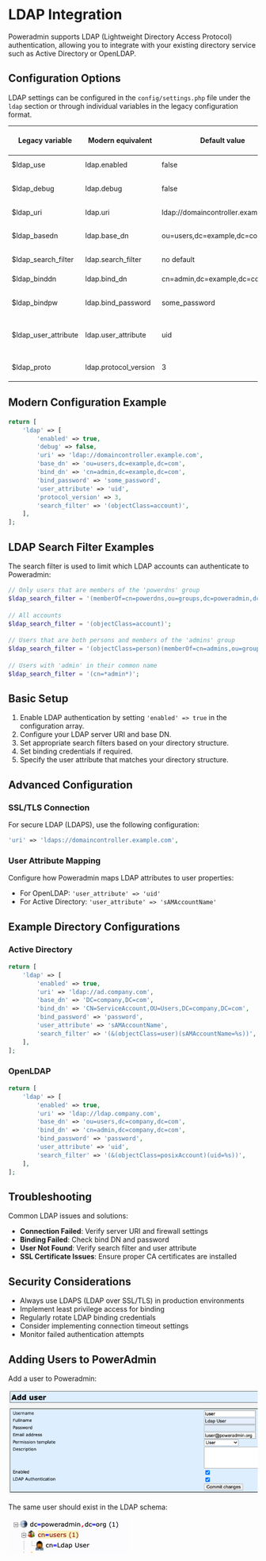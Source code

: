 # LDAP Integration

Poweradmin supports LDAP (Lightweight Directory Access Protocol) authentication, allowing you to integrate with your existing directory service such as Active Directory or OpenLDAP.

## Configuration Options

LDAP settings can be configured in the `config/settings.php` file under the `ldap` section or through individual variables in the legacy configuration format.

| Legacy variable | Modern equivalent | Default value | Description | Added in version |
|----------------|-------------------|---------------|-------------|-----------------|
| $ldap_use | ldap.enabled | false | Enable LDAP authentication | 2.1.7 |
| $ldap_debug | ldap.debug | false | Enable debug for LDAP connection | 2.1.7 |
| $ldap_uri | ldap.uri | ldap://domaincontroller.example.com | LDAP server URI | 2.1.7 |
| $ldap_basedn | ldap.base_dn | ou=users,dc=example,dc=com | The top level of the LDAP directory tree | 2.1.7 |
| $ldap_search_filter | ldap.search_filter | no default | Filter for LDAP search | 2.1.7 |
| $ldap_binddn | ldap.bind_dn | cn=admin,dc=example,dc=com | LDAP user for binding | 2.1.7 |
| $ldap_bindpw | ldap.bind_password | some_password | Password for LDAP binding user | 2.1.7 |
| $ldap_user_attribute | ldap.user_attribute | uid | Username attribute used in LDAP search filter | 2.1.7 |
| $ldap_proto | ldap.protocol_version | 3 | LDAP protocol version | 2.1.7 |

## Modern Configuration Example

```php
return [
    'ldap' => [
        'enabled' => true,
        'debug' => false,
        'uri' => 'ldap://domaincontroller.example.com',
        'base_dn' => 'ou=users,dc=example,dc=com',
        'bind_dn' => 'cn=admin,dc=example,dc=com',
        'bind_password' => 'some_password',
        'user_attribute' => 'uid',
        'protocol_version' => 3,
        'search_filter' => '(objectClass=account)',
    ],
];
```

## LDAP Search Filter Examples

The search filter is used to limit which LDAP accounts can authenticate to Poweradmin:

```php
// Only users that are members of the 'powerdns' group
$ldap_search_filter = '(memberOf=cn=powerdns,ou=groups,dc=poweradmin,dc=org)';

// All accounts
$ldap_search_filter = '(objectClass=account)';

// Users that are both persons and members of the 'admins' group
$ldap_search_filter = '(objectClass=person)(memberOf=cn=admins,ou=groups,dc=poweradmin,dc=org)';

// Users with 'admin' in their common name
$ldap_search_filter = '(cn=*admin*)';
```

## Basic Setup

1. Enable LDAP authentication by setting `'enabled' => true` in the configuration array.
2. Configure your LDAP server URI and base DN.
3. Set appropriate search filters based on your directory structure.
4. Set binding credentials if required.
5. Specify the user attribute that matches your directory structure.

## Advanced Configuration

### SSL/TLS Connection

For secure LDAP (LDAPS), use the following configuration:

```php
'uri' => 'ldaps://domaincontroller.example.com',
```

### User Attribute Mapping

Configure how Poweradmin maps LDAP attributes to user properties:

- For OpenLDAP: `'user_attribute' => 'uid'`
- For Active Directory: `'user_attribute' => 'sAMAccountName'`

## Example Directory Configurations

### Active Directory

```php
return [
    'ldap' => [
        'enabled' => true,
        'uri' => 'ldap://ad.company.com',
        'base_dn' => 'DC=company,DC=com',
        'bind_dn' => 'CN=ServiceAccount,OU=Users,DC=company,DC=com',
        'bind_password' => 'password',
        'user_attribute' => 'sAMAccountName',
        'search_filter' => '(&(objectClass=user)(sAMAccountName=%s))',
    ],
];
```

### OpenLDAP

```php
return [
    'ldap' => [
        'enabled' => true,
        'uri' => 'ldap://ldap.company.com',
        'base_dn' => 'ou=users,dc=company,dc=com',
        'bind_dn' => 'cn=admin,dc=company,dc=com',
        'bind_password' => 'password',
        'user_attribute' => 'uid',
        'search_filter' => '(&(objectClass=posixAccount)(uid=%s))',
    ],
];
```

## Troubleshooting

Common LDAP issues and solutions:

- **Connection Failed**: Verify server URI and firewall settings
- **Binding Failed**: Check bind DN and password
- **User Not Found**: Verify search filter and user attribute
- **SSL Certificate Issues**: Ensure proper CA certificates are installed

## Security Considerations

- Always use LDAPS (LDAP over SSL/TLS) in production environments
- Implement least privilege access for binding
- Regularly rotate LDAP binding credentials
- Consider implementing connection timeout settings
- Monitor failed authentication attempts

## Adding Users to PowerAdmin

Add a user to Poweradmin:

![PowerAdmin LDAP User](../../screenshots/pwa_ldap.png)

The same user should exist in the LDAP schema:

![OpenLDAP User](../../screenshots/openldap.png)